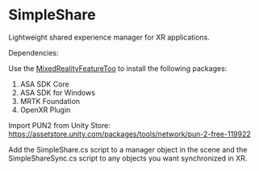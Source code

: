 # SimpleShare
Lightweight shared experience manager for XR applications.

Dependencies:

Use the [MixedRealityFeatureToo](https://learn.microsoft.com/en-us/windows/mixed-reality/develop/unity/welcome-to-mr-feature-tool) to install the following packages:
 1. ASA SDK Core
 2. ASA SDK for Windows
 3. MRTK Foundation
 4. OpenXR Plugin
 
 Import PUN2 from Unity Store:
  https://assetstore.unity.com/packages/tools/network/pun-2-free-119922

  Add the SimpleShare.cs script to a manager object in the scene and the SimpleShareSync.cs script to any objects you want synchronized in XR.
